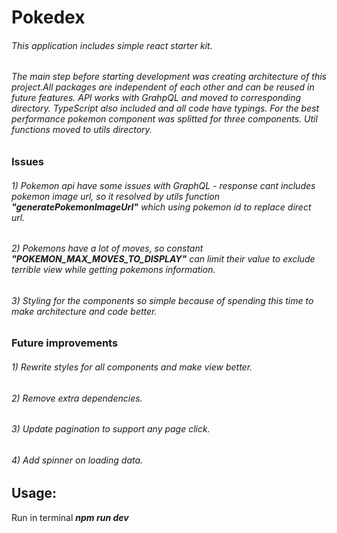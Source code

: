 # Pokedex
###### This application includes simple react starter kit.
###### The main step before starting development was creating architecture of this project.All packages are independent of each other and can be reused in future features. API works with GrahpQL and moved to corresponding directory. TypeScript also included and all code have typings. For the best performance pokemon component was splitted for three components. Util functions moved to utils directory.

### Issues
###### 1) Pokemon api have some issues with GraphQL - response cant includes pokemon image url, so it resolved by utils function ***"generatePokemonImageUrl"*** which using pokemon id to replace direct url.
###### 2) Pokemons have a lot of moves, so constant ***"POKEMON_MAX_MOVES_TO_DISPLAY"*** can limit their value to exclude terrible view while getting pokemons information.
###### 3) Styling for the components so simple because of spending this time to make architecture and code better.


### Future improvements
###### 1) Rewrite styles for all components and make view better.
###### 2) Remove extra dependencies.
###### 3) Update pagination to support any page click.
###### 4) Add spinner on loading data.

## Usage:
Run in terminal ***npm run dev***